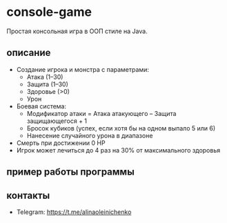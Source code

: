 # console-game
Простая консольная игра в ООП стиле на Java.
## описание
- Создание игрока и монстра с параметрами:
  - Атака (1–30)
  - Защита (1–30)
  - Здоровье (>0)
  - Урон
- Боевая система:
  - Модификатор атаки = Атака атакующего – Защита защищающегося + 1
  - Бросок кубиков (успех, если хотя бы на одном выпало 5 или 6)
  - Нанесение случайного урона в диапазоне
- Смерть при достижении 0 HP
- Игрок может лечиться до 4 раз на 30% от максимального здоровья
## пример работы программы

## контакты
- Telegram: https://t.me/alinaoleinichenko

